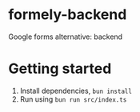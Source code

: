 # formely-backend

Google forms alternative: backend

# Getting started

1. Install dependencies, `bun install`
2. Run using `bun run src/index.ts`
